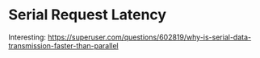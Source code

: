 # Serial Request Latency 

Interesting:
https://superuser.com/questions/602819/why-is-serial-data-transmission-faster-than-parallel

